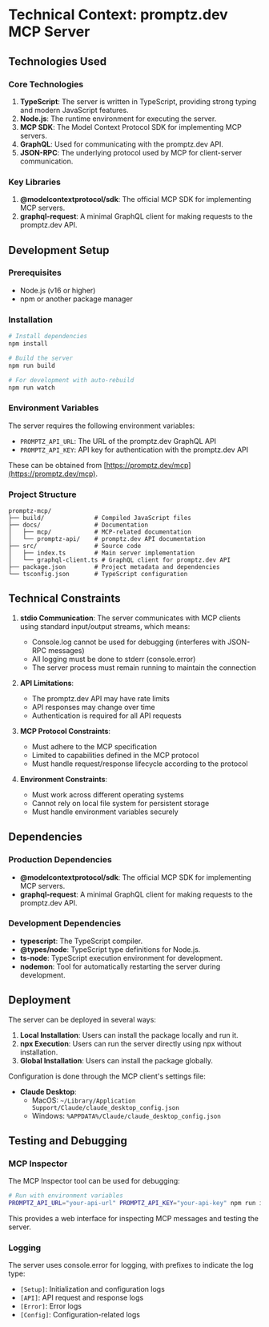 # Technical Context: promptz.dev MCP Server

## Technologies Used

### Core Technologies

1. **TypeScript**: The server is written in TypeScript, providing strong typing and modern JavaScript features.
2. **Node.js**: The runtime environment for executing the server.
3. **MCP SDK**: The Model Context Protocol SDK for implementing MCP servers.
4. **GraphQL**: Used for communicating with the promptz.dev API.
5. **JSON-RPC**: The underlying protocol used by MCP for client-server communication.

### Key Libraries

1. **@modelcontextprotocol/sdk**: The official MCP SDK for implementing MCP servers.
2. **graphql-request**: A minimal GraphQL client for making requests to the promptz.dev API.

## Development Setup

### Prerequisites

- Node.js (v16 or higher)
- npm or another package manager

### Installation

```bash
# Install dependencies
npm install

# Build the server
npm run build

# For development with auto-rebuild
npm run watch
```

### Environment Variables

The server requires the following environment variables:

- `PROMPTZ_API_URL`: The URL of the promptz.dev GraphQL API
- `PROMPTZ_API_KEY`: API key for authentication with the promptz.dev API

These can be obtained from [https://promptz.dev/mcp](https://promptz.dev/mcp).

### Project Structure

```
promptz-mcp/
├── build/              # Compiled JavaScript files
├── docs/               # Documentation
│   ├── mcp/            # MCP-related documentation
│   └── promptz-api/    # promptz.dev API documentation
├── src/                # Source code
│   ├── index.ts        # Main server implementation
│   └── graphql-client.ts # GraphQL client for promptz.dev API
├── package.json        # Project metadata and dependencies
└── tsconfig.json       # TypeScript configuration
```

## Technical Constraints

1. **stdio Communication**: The server communicates with MCP clients using standard input/output streams, which means:

   - Console.log cannot be used for debugging (interferes with JSON-RPC messages)
   - All logging must be done to stderr (console.error)
   - The server process must remain running to maintain the connection

2. **API Limitations**:

   - The promptz.dev API may have rate limits
   - API responses may change over time
   - Authentication is required for all API requests

3. **MCP Protocol Constraints**:

   - Must adhere to the MCP specification
   - Limited to capabilities defined in the MCP protocol
   - Must handle request/response lifecycle according to the protocol

4. **Environment Constraints**:
   - Must work across different operating systems
   - Cannot rely on local file system for persistent storage
   - Must handle environment variables securely

## Dependencies

### Production Dependencies

- **@modelcontextprotocol/sdk**: The official MCP SDK for implementing MCP servers.
- **graphql-request**: A minimal GraphQL client for making requests to the promptz.dev API.

### Development Dependencies

- **typescript**: The TypeScript compiler.
- **@types/node**: TypeScript type definitions for Node.js.
- **ts-node**: TypeScript execution environment for development.
- **nodemon**: Tool for automatically restarting the server during development.

## Deployment

The server can be deployed in several ways:

1. **Local Installation**: Users can install the package locally and run it.
2. **npx Execution**: Users can run the server directly using npx without installation.
3. **Global Installation**: Users can install the package globally.

Configuration is done through the MCP client's settings file:

- **Claude Desktop**:
  - MacOS: `~/Library/Application Support/Claude/claude_desktop_config.json`
  - Windows: `%APPDATA%/Claude/claude_desktop_config.json`

## Testing and Debugging

### MCP Inspector

The MCP Inspector tool can be used for debugging:

```bash
# Run with environment variables
PROMPTZ_API_URL="your-api-url" PROMPTZ_API_KEY="your-api-key" npm run inspector
```

This provides a web interface for inspecting MCP messages and testing the server.

### Logging

The server uses console.error for logging, with prefixes to indicate the log type:

- `[Setup]`: Initialization and configuration logs
- `[API]`: API request and response logs
- `[Error]`: Error logs
- `[Config]`: Configuration-related logs
